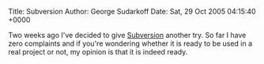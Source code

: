 Title: Subversion
Author: George Sudarkoff
Date: Sat, 29 Oct 2005 04:15:40 +0000

Two weeks ago I've decided to give
[Subversion](http://www.subversion.com/) another try. So far I have zero
complaints and if you're wondering whether it is ready to be used in a
real project or not, my opinion is that it is indeed ready.
